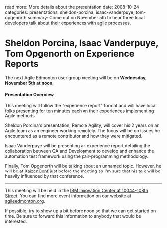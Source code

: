 read more: More details about the presentation
date: 2008-10-24
categories: presentations, sheldon-porcina, isaac-vanderpuye, tom-opgenorth
summary: Come out on November 5th to hear three local developers talk about their experiences with agile processes.

#  Sheldon Porcina, Isaac Vanderpuye, Tom Opgenorth on Experience Reports

The next Agile Edmonton user group meeting will be on **Wednesday, November 5th at noon**.

#### Presentation Overview

This meeting will follow the "experience report" format and will have local folks presenting for ten minutes each on their experiences implementing Agile methods.

Sheldon Porcina's presentation, Remote Agility, will cover his 2 years on an Agile team as an engineer working remotely.  The focus will be on issues he encountered as a remote contributor and how they were mitigated.

Isaac Vanderpuye will be presenting an experience report detailing the collaboration between QA and Development to develop and enhance the automation test framework using the pair-programming methodology.

Finally, Tom Opgenorth will be talking about an unnamed topic.  However, he will be at [KaizenConf](http://www.kaizenconf.com/) just before the meeting so I'm sure that his talk will be heavily influenced by that conference.

---

This meeting will be held in the [IBM Innovation Center at 10044-108th Street](http://maps.google.ca/maps?hl=en&safe=off&q=10044-108th+Street,edmonton,ab&ie=UTF8&hq=&hnear=10044+108+St+NW,+Edmonton,+Division+No.+11,+Alberta+T5J+3S7&gl=ca&ei=cJ9ZTLmPKNntnQev7_mxCQ&ved=0CBUQ8gEwAA&t=h&z=16). You can find more event information on our website at [agileedmonton.org](http://agileedmonton.org).

If possible, try to show up a bit before noon so that we can get started on time. Be sure to forward this information to anybody that would be interested.

